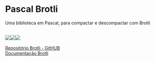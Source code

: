 # Pascal Brotli

Uma biblioteca em Pascal, para compactar e descompactar com Brotli

\
<a href=".\READMEPT.md"><img src="https://img.shields.io/badge/Traduzir-PT--BR-blue" /></a><a href=".\READMEES.md"><img src="https://img.shields.io/badge/Traducir-ES--ES-blue" /></a><a href=".\README.md"><img src="https://img.shields.io/badge/Translate-EN--US-blue" /></a>\
\
<a href="https://github.com/google/brotli/tree/master">Repositório Brotli - GitHUB</a>\
<a href="https://www.brotli.org">Documentação Brotli</a>
